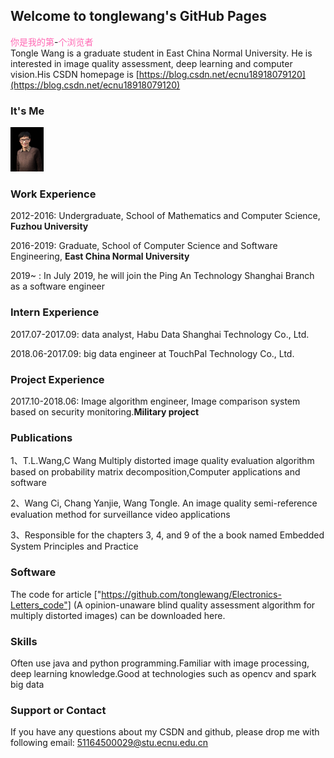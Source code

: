 ## Welcome to tonglewang's GitHub Pages
<script src="https://cdn1.lncld.net/static/js/av-mini-0.6.10.js"></script>
<script src="http://jerry-cdn.b0.upaiyun.com/hit-kounter/hit-kounter-lc-0.2.0.js"></script>
<nobr><font color="Hotpink">你是我的第</font><span data-hk-page="current">-</span><font color="Hotpink">个浏览者</font></nobr>  
Tongle Wang is a graduate student in East China Normal University. He is interested in image quality assessment, deep learning and computer vision.His CSDN homepage is [https://blog.csdn.net/ecnu18918079120](https://blog.csdn.net/ecnu18918079120)

### It's Me
<img src="/itsme.jpg"  height="71" width="53">

### Work Experience
2012-2016: Undergraduate, School of Mathematics and Computer Science, **Fuzhou University**

2016-2019: Graduate, School of Computer Science and Software Engineering, **East China Normal University**

2019~    : In July 2019, he will join the Ping An Technology Shanghai Branch as a software engineer

### Intern Experience
2017.07-2017.09: data analyst, Habu Data Shanghai Technology Co., Ltd.

2018.06-2017.09: big data engineer at TouchPal Technology Co., Ltd.

### Project Experience
2017.10-2018.06: Image algorithm engineer, Image comparison system based on security monitoring.**Military project**

### Publications
1、T.L.Wang,C Wang Multiply distorted image quality evaluation algorithm based on probability matrix decomposition,Computer applications and software

2、Wang Ci, Chang Yanjie, Wang Tongle. An image quality semi-reference evaluation method for surveillance video applications

3、Responsible for the chapters 3, 4, and 9 of the a book named Embedded System Principles and Practice

### Software
The code for article ["https://github.com/tonglewang/Electronics-Letters_code"] (A opinion-unaware blind quality assessment algorithm for multiply distorted images) can be downloaded here.
### Skills
Often use java and python programming.Familiar with image processing, deep learning knowledge.Good at technologies such as opencv and spark big data

### Support or Contact
If you have any questions about my CSDN and github, please drop me with following email:
51164500029@stu.ecnu.edu.cn
